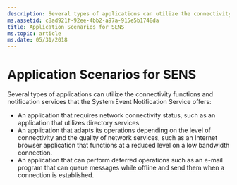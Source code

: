 ```yaml
---
description: Several types of applications can utilize the connectivity functions and notification services that the System Event Notification Service offers.
ms.assetid: c8ad921f-92ee-4bb2-a97a-915e5b1748da
title: Application Scenarios for SENS
ms.topic: article
ms.date: 05/31/2018
---
```


# Application Scenarios for SENS

Several types of applications can utilize the connectivity functions and notification services that the System Event Notification Service offers:

-   An application that requires network connectivity status, such as an application that utilizes directory services.
-   An application that adapts its operations depending on the level of connectivity and the quality of network services, such as an Internet browser application that functions at a reduced level on a low bandwidth connection.
-   An application that can perform deferred operations such as an e-mail program that can queue messages while offline and send them when a connection is established.

 

 



